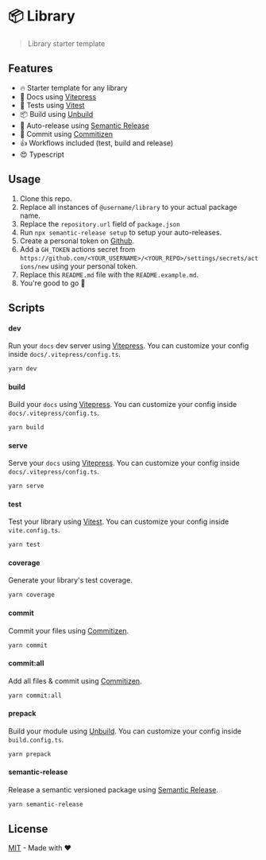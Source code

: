 # 📦 Library

> Library starter template

## Features

- 🔥 Starter template for any library
- 🎉 Docs using [Vitepress](https://vitepress.vuejs.org/)
- 🚦 Tests using [Vitest](https://vitest.dev/)
- 📦 Build using [Unbuild](https://github.com/unjs/unbuild)
- 🚀 Auto-release using [Semantic Release](https://github.com/semantic-release/semantic-release)
- 📝 Commit using [Commitizen](https://github.com/commitizen/cz-cli)
- 👍 Workflows included (test, build and release)
- 😍 Typescript

## Usage

1. Clone this repo.
2. Replace all instances of `@username/library` to your actual package name.
3. Replace the `repository.url` field of `package.json`
4. Run `npx semantic-release setup` to setup your auto-releases.
5. Create a personal token on [Github](https://github.com/settings/tokens/new).
6. Add a `GH_TOKEN` actions secret from `https://github.com/<YOUR_USERNAME>/<YOUR_REPO>/settings/secrets/actions/new` using your personal token.
7. Replace this `README.md` file with the `README.example.md`.
8. You're good to go 🎉

## Scripts

#### dev

Run your `docs` dev server using [Vitepress](https://vitepress.vuejs.org). You can customize your config inside `docs/.vitepress/config.ts`.

```bash
yarn dev
```

#### build

Build your `docs` using [Vitepress](https://vitepress.vuejs.org). You can customize your config inside `docs/.vitepress/config.ts`.

```bash
yarn build
```

#### serve

Serve your `docs` using [Vitepress](https://vitepress.vuejs.org). You can customize your config inside `docs/.vitepress/config.ts`.

```bash
yarn serve
```

#### test

Test your library using [Vitest](https://vitest.dev/). You can customize your config inside `vite.config.ts`.

```bash
yarn test
```

#### coverage

Generate your library's test coverage.

```bash
yarn coverage
```

#### commit

Commit your files using [Commitizen](https://github.com/commitizen/cz-cli).

```bash
yarn commit
```

#### commit:all

Add all files & commit using [Commitizen](https://github.com/commitizen/cz-cli).

```bash
yarn commit:all
```

#### prepack

Build your module using [Unbuild](https://github.com/unjs/unbuild). You can customize your config inside `build.config.ts`.

```bash
yarn prepack
```

#### semantic-release

Release a semantic versioned package using [Semantic Release](https://github.com/semantic-release/semantic-release).

```bash
yarn semantic-release
```

## License

[MIT](./LICENSE) - Made with ❤️
